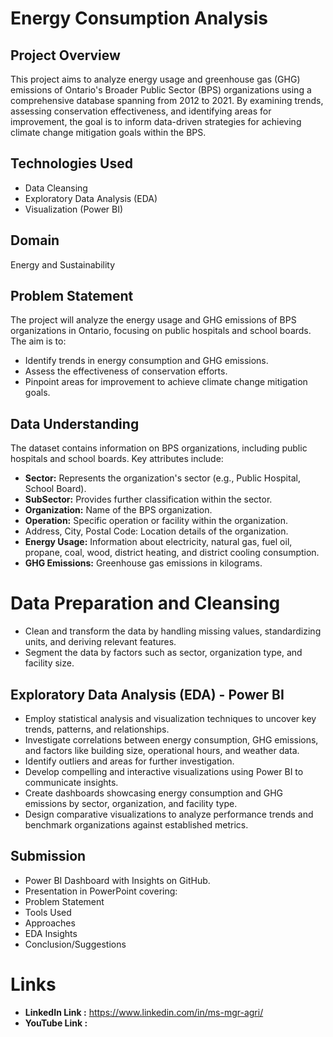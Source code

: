 # Energy Consumption Analysis

## Project Overview
This project aims to analyze energy usage and greenhouse gas (GHG) emissions of Ontario's Broader Public Sector (BPS) organizations using a comprehensive database spanning from 2012 to 2021. By examining trends, assessing conservation effectiveness, and identifying areas for improvement, the goal is to inform data-driven strategies for achieving climate change mitigation goals within the BPS.

## Technologies Used
* Data Cleansing
* Exploratory Data Analysis (EDA)
* Visualization (Power BI)
  
## Domain
Energy and Sustainability

## Problem Statement
The project will analyze the energy usage and GHG emissions of BPS organizations in Ontario, focusing on public hospitals and school boards. The aim is to:

* Identify trends in energy consumption and GHG emissions.
* Assess the effectiveness of conservation efforts.
* Pinpoint areas for improvement to achieve climate change mitigation goals.
  
## Data Understanding
The dataset contains information on BPS organizations, including public hospitals and school boards. Key attributes include:

* **Sector:** Represents the organization's sector (e.g., Public Hospital, School Board).
* **SubSector:** Provides further classification within the sector.
* **Organization:** Name of the BPS organization.
* **Operation:** Specific operation or facility within the organization.
* Address, City, Postal Code: Location details of the organization.
* **Energy Usage:** Information about electricity, natural gas, fuel oil, propane, coal, wood, district heating, and district cooling consumption.
* **GHG Emissions:** Greenhouse gas emissions in kilograms.


# Data Preparation and Cleansing
* Clean and transform the data by handling missing values, standardizing units, and deriving relevant features.
* Segment the data by factors such as sector, organization type, and facility size.

## Exploratory Data Analysis (EDA) - Power BI
* Employ statistical analysis and visualization techniques to uncover key trends, patterns, and relationships.
* Investigate correlations between energy consumption, GHG emissions, and factors like building size, operational hours, and weather data.
* Identify outliers and areas for further investigation.
* Develop compelling and interactive visualizations using Power BI to communicate insights.
* Create dashboards showcasing energy consumption and GHG emissions by sector, organization, and facility type.
* Design comparative visualizations to analyze performance trends and benchmark organizations against established metrics.

## Submission
* Power BI Dashboard with Insights on GitHub.
* Presentation in PowerPoint covering:
* Problem Statement
* Tools Used
* Approaches
* EDA Insights
* Conclusion/Suggestions

# Links 

* **LinkedIn Link :** https://www.linkedin.com/in/ms-mgr-agri/
* **YouTube Link  :**
